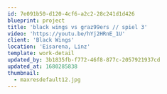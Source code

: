 ```yaml
---
id: 7e091b50-d120-4cf6-a2c2-28c241d1d426
blueprint: project
title: 'black wings vs graz99ers // spiel 3'
video: 'https://youtu.be/hYj2HRnE_1U'
client: 'Black Wings'
location: 'Eisarena, Linz'
template: work-detail
updated_by: 3b1835fb-f772-46f8-877c-2057921937cd
updated_at: 1680285838
thumbnail:
  - maxresdefault12.jpg
---
```


